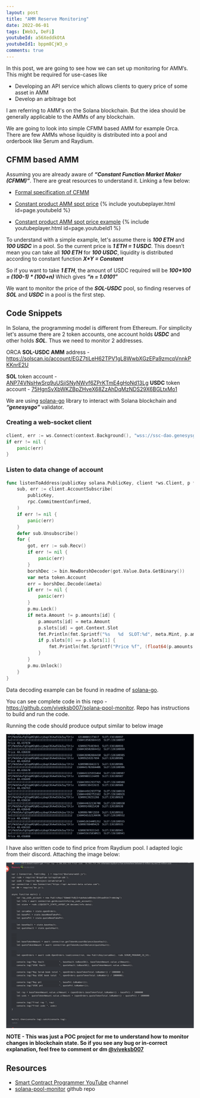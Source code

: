 ```yaml
---
layout: post
title: "AMM Reserve Monitoring"
date: 2022-06-01
tags: [Web3, DeFi]
youtubeId: a56XeddkOtA
youtubeId1: bppm8CjW3_o
comments: true
---
```


In this post, we are going to see how we can set up monitoring for AMM’s. This might be required for use-cases like
- Developing an API service which allows clients to query price of some asset in AMM
- Develop an arbitrage bot

I am referring to AMM's on the Solana blockchain. But the idea should be generally applicable to the AMMs of any blockchain.

We are going to look into simple CFMM based AMM for example Orca. There are few AMMs whose liquidity is distributed into a pool and orderbook like Serum and Raydium.

## CFMM based AMM
Assuming you are already aware of **_“Constant Function Market Maker (CFMM)”_**. There are great resources to understand it. Linking a few below:
- [Formal specification of CFMM](https://github.com/runtimeverification/verified-smart-contracts/blob/uniswap/uniswap/x-y-k.pdf)
- [Constant product AMM spot price](https://www.youtube.com/watch?v=a56XeddkOtA)
{% include youtubeplayer.html id=page.youtubeId %}

- [Constant product AMM spot price example](https://www.youtube.com/watch?v=bppm8CjW3_o)
{% include youtubeplayer.html id=page.youtubeId1 %}

To understand with a simple example, let's assume there is **_100 ETH_** and **_100 USDC_** in a pool. So the current price is **_1 ETH = 1 USDC_**. This doesn’t mean you can take all **_100 ETH_** for **_100 USDC_**, liquidity is distributed according to constant function **_X*Y = Constant_**

So if you want to take **_1 ETH_**, the amount of USDC required will be **_100*100 = (100-1) * (100+n)_**
Which gives **_“n = 1.0101”_**

We want to monitor the price of the **_SOL-USDC_** pool, so finding reserves of **_SOL_** and **_USDC_** in a pool is the first step.

## Code Snippets
In Solana, the programming model is different from Ethereum. For simplicity let's assume there are 2 token accounts, one account holds **_USDC_** and other holds **_SOL_**. Thus we need to monitor 2 addresses.

ORCA **SOL-USDC AMM** address - <https://solscan.io/account/EGZ7tiLeH62TPV1gL8WwbXGzEPa9zmcpVnnkPKKnrE2U> 

**SOL** token account - [ANP74VNsHwSrq9uUSjiSNyNWvf6ZPrKTmE4gHoNd13Lg](https://solscan.io/account/ANP74VNsHwSrq9uUSjiSNyNWvf6ZPrKTmE4gHoNd13Lg)
**USDC** token account - [75HgnSvXbWKZBpZHveX68ZzAhDqMzNDS29X6BGLtxMo1](https://solscan.io/account/75HgnSvXbWKZBpZHveX68ZzAhDqMzNDS29X6BGLtxMo1)

We are using [solana-go](https://github.com/gagliardetto/solana-go) library to interact with Solana blockchain and **_“genesysgo”_** validator.

### Creating a web-socket client
```go
client, err := ws.Connect(context.Background(), "wss://ssc-dao.genesysgo.net")
if err != nil {
    panic(err)
}
```

### Listen to data change of account
```go
func listenToAddress(publicKey solana.PublicKey, client *ws.Client, p *PoolUpdateEvent, id int) {
	sub, err := client.AccountSubscribe(
		publicKey,
		rpc.CommitmentConfirmed,
	)
	if err != nil {
		panic(err)
	}
	defer sub.Unsubscribe()
	for {
		got, err := sub.Recv()
		if err != nil {
			panic(err)
		}
		borshDec := bin.NewBorshDecoder(got.Value.Data.GetBinary())
		var meta token.Account
		err = borshDec.Decode(&meta)
		if err != nil {
			panic(err)
		}
		p.mu.Lock()
		if meta.Amount != p.amounts[id] {
			p.amounts[id] = meta.Amount
			p.slots[id] = got.Context.Slot
			fmt.Println(fmt.Sprintf("%s   %d  SLOT:%d", meta.Mint, p.amounts[id], p.slots[id]))
			if p.slots[0] == p.slots[1] {
				fmt.Println(fmt.Sprintf("Price %f", (float64(p.amounts[1])/USDC)/(float64(p.amounts[0])/SOL)))
			}
		}
		p.mu.Unlock()
	}
}
```
Data decoding example can be found in readme of [solana-go](https://github.com/gagliardetto/solana-go/blob/main/README.md).

You can see complete code in this repo - <https://github.com/viveksb007/solana-pool-monitor>. Repo has instructions to build and run the code.

Running the code should produce output similar to below image

<img src="/assets/img/amm_monitor_terminal.png" alt="AMM Monitor terminal" style="display: block; margin-left: auto; margin-right: auto;"/>

I have also written code to find price from Raydium pool. I adapted logic from their discord. Attaching the image below:

<img src="/assets/img/raydium_discord.png" alt="Raydium discord screenshot" style="display: block; margin-left: auto; margin-right: auto;"/>

**NOTE - This was just a POC project for me to understand how to monitor changes in blockchain state. So if you see any bug or in-correct explanation, feel free to comment or dm [@viveksb007](https://twitter.com/viveksb007)**

## Resources
- [Smart Contract Programmer YouTube](https://www.youtube.com/channel/UCJWh7F3AFyQ_x01VKzr9eyA) channel
- [solana-pool-monitor](https://github.com/viveksb007/solana-pool-monitor) github repo 

